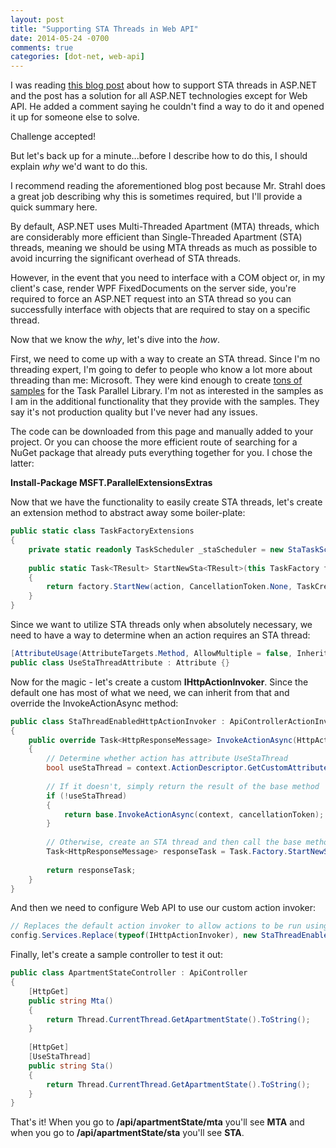 ```yaml
---
layout: post
title: "Supporting STA Threads in Web API"
date: 2014-05-24 -0700
comments: true
categories: [dot-net, web-api]
---
```


I was reading [this blog post](http://weblog.west-wind.com/posts/2012/Sep/18/Creating-STA-COM-compatible-ASPNET-Applications) about how to support STA threads in ASP.NET and the post has a solution for all ASP.NET technologies except for Web API.  He added a comment saying he couldn't find a way to do it and opened it up for someone else to solve.

Challenge accepted!

But let's back up for a minute...before I describe how to do this, I should explain *why* we'd want to do this.

I recommend reading the aforementioned blog post because Mr. Strahl does a great job describing why this is sometimes required, but I'll provide a quick summary here.

By default, ASP.NET uses Multi-Threaded Apartment (MTA) threads, which are considerably more efficient than Single-Threaded Apartment (STA) threads, meaning we should be using MTA threads as much as possible to avoid incurring the significant overhead of STA threads.

However, in the event that you need to interface with a COM object or, in my client's case, render WPF FixedDocuments on the server side, you're required to force an ASP.NET request into an STA thread so you can successfully interface with objects that are required to stay on a specific thread.

Now that we know the *why*, let's dive into the *how*.

First, we need to come up with a way to create an STA thread.  Since I'm no threading expert, I'm going to defer to people who know a lot more about threading than me: Microsoft.  They were kind enough to create [tons of samples](http://code.msdn.microsoft.com/ParExtSamples/Release/ProjectReleases.aspx?ReleaseId=4179) for the Task Parallel Library.  I'm not as interested in the samples as I am in the additional functionality that they provide with the samples.  They say it's not production quality but I've never had any issues.

The code can be downloaded from this page and manually added to your project.  Or you can choose the more efficient route of searching for a NuGet package that already puts everything together for you.  I chose the latter:

**Install-Package MSFT.ParallelExtensionsExtras**

Now that we have the functionality to easily create STA threads, let's create an extension method to abstract away some boiler-plate:

```csharp 
public static class TaskFactoryExtensions
{
    private static readonly TaskScheduler _staScheduler = new StaTaskScheduler(numberOfThreads: 1);
 
    public static Task<TResult> StartNewSta<TResult>(this TaskFactory factory, Func<TResult> action)
    {
        return factory.StartNew(action, CancellationToken.None, TaskCreationOptions.None, _staScheduler);
    }
}
```

Since we want to utilize STA threads only when absolutely necessary, we need to have a way to determine when an action requires an STA thread:

```csharp
[AttributeUsage(AttributeTargets.Method, AllowMultiple = false, Inherited = true)]
public class UseStaThreadAttribute : Attribute {}
```

Now for the magic - let's create a custom **IHttpActionInvoker**.  Since the default one has most of what we need, we can inherit from that and override the InvokeActionAsync method:

```csharp
public class StaThreadEnabledHttpActionInvoker : ApiControllerActionInvoker
{
    public override Task<HttpResponseMessage> InvokeActionAsync(HttpActionContext context, CancellationToken cancellationToken)
    {
        // Determine whether action has attribute UseStaThread
        bool useStaThread = context.ActionDescriptor.GetCustomAttributes<UseStaThreadAttribute>().Any();
 
        // If it doesn't, simply return the result of the base method
        if (!useStaThread)
        {
            return base.InvokeActionAsync(context, cancellationToken);
        }
 
        // Otherwise, create an STA thread and then call the base method
        Task<HttpResponseMessage> responseTask = Task.Factory.StartNewSta(() => base.InvokeActionAsync(context, cancellationToken).Result);
 
        return responseTask;
    }
}
```

And then we need to configure Web API to use our custom action invoker:

```csharp
// Replaces the default action invoker to allow actions to be run using an STA thread
config.Services.Replace(typeof(IHttpActionInvoker), new StaThreadEnabledHttpActionInvoker());
```

Finally, let's create a sample controller to test it out:

```csharp
public class ApartmentStateController : ApiController
{
    [HttpGet]
    public string Mta()
    {
        return Thread.CurrentThread.GetApartmentState().ToString();
    }
 
    [HttpGet]
    [UseStaThread]
    public string Sta()
    {
        return Thread.CurrentThread.GetApartmentState().ToString();
    }
}
```

That's it!  When you go to **/api/apartmentState/mta** you'll see **MTA** and when you go to **/api/apartmentState/sta** you'll see **STA**.
